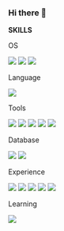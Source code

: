 ### Hi there 👋


<!-- **Rampaka/Rampaka** is a ✨ _special_ ✨ repository because its `README.md` (this file) appears on your GitHub profile.

Here are some ideas to get you started:

- 🔭 I’m currently working on ...
- 🌱 I’m currently learning ...
- 👯 I’m looking to collaborate on ...
- 🤔 I’m looking for help with ...
- 💬 Ask me about ...
- 📫 How to reach me: ...
- 😄 Pronouns: ...
- ⚡ Fun fact: ... -->

**SKILLS**

OS

<a><img src="https://img.shields.io/badge/mac OS-000000?style=for-the-badge&logo=macOS&logoColor=FFFFFF"/></a>
<a><img src="https://img.shields.io/badge/Windows-0078D6?style=for-the-badge&logo=windows&logoColor=FFFFFF"/></a>
<a><img src="https://img.shields.io/badge/Ubuntu-E95420?style=for-the-badge&logo=ubuntu&logoColor=FFFFFF"/></a>

Language

<a><img src="https://img.shields.io/badge/Python-3776AB?style=for-the-badge&logo=python&logoColor=FFFFFF"/></a> 

Tools

<a><img src="https://img.shields.io/badge/Blender-F5792A?style=for-the-badge&logo=blender&logoColor=FFFFFF"/></a>
<a><img src="https://img.shields.io/badge/Photoshop-31A8FF?style=for-the-badge&logo=adobephotoshop&logoColor=FFFFFF"/></a>
<a><img src="https://img.shields.io/badge/After Effects-9999FF?style=for-the-badge&logo=adobeaftereffects&logoColor=FFFFFF"/></a>
<a><img src="https://img.shields.io/badge/Visual Studio Code-007ACC?style=for-the-badge&logo=visualstudiocode&logoColor=FFFFFF"/></a>
<a><img src="https://img.shields.io/badge/Visual Studio-5C2D91?style=for-the-badge&logo=visualstudio&logoColor=FFFFFF"/></a>

Database

<a><img src="https://img.shields.io/badge/sqlite-003B57?style=for-the-badge&logo=sqlite&logoColor=FFFFFF"/></a>
<a><img src="https://img.shields.io/badge/MongoDB-47A248?style=for-the-badge&logo=mongoDB&logoColor=FFFFFF"/></a>

Experience

<a><img src="https://img.shields.io/badge/C Sharp-239120?style=for-the-badge&logo=csharp&logoColor=FFFFFF"/></a>
<a><img src="https://img.shields.io/badge/Arduino-00979D?style=for-the-badge&logo=arduino&logoColor=FFFFFF"/></a>
<a><img src="https://img.shields.io/badge/css-1572B6?style=for-the-badge&logo=css3&logoColor=FFFFFF"/></a>
<a><img src="https://img.shields.io/badge/JavaScript-F7DF1E?style=for-the-badge&logo=JavaScript&logoColor=FFFFFF"/></a>
<a><img src="https://img.shields.io/badge/HTML5-E34F26?style=for-the-badge&logo=html5&logoColor=FFFFFF"/></a>

Learning

<a><img src="https://img.shields.io/badge/go-00ADD8?style=for-the-badge&logo=go&logoColor=FFFFFF"/></a>


